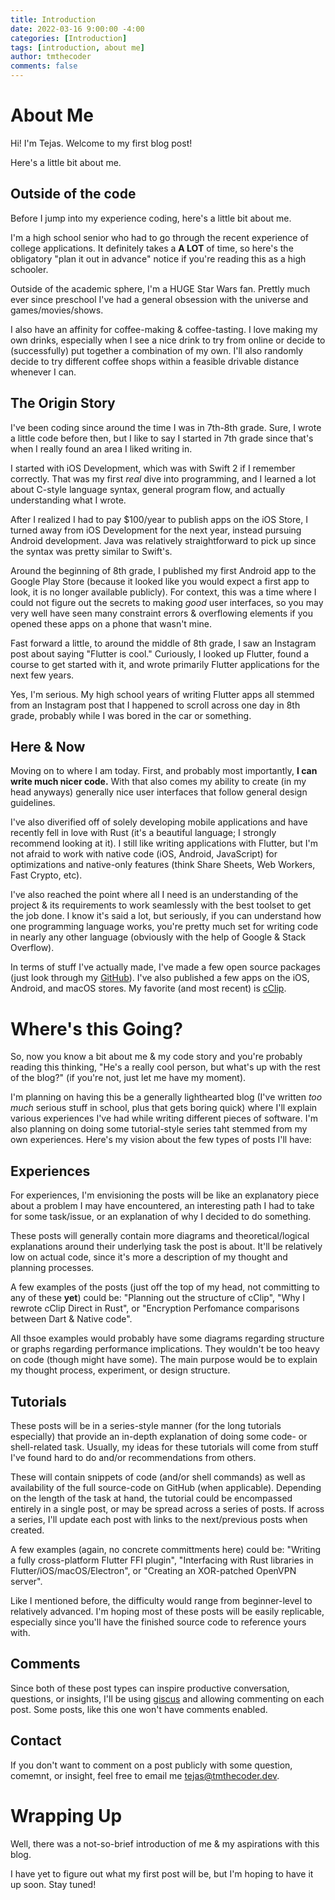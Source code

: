 ```yaml
---
title: Introduction
date: 2022-03-16 9:00:00 -4:00
categories: [Introduction]
tags: [introduction, about me]
author: tmthecoder
comments: false
---
```


# About Me

Hi! I'm Tejas. Welcome to my first blog post!

Here's a little bit about me.

## Outside of the code

Before I jump into my experience coding, here's a little bit about me.

I'm a high school senior who had to go through the recent experience of college applications. It definitely takes a **A LOT** of time, so here's the obligatory "plan it out in advance" notice if you're reading this as a high schooler.

Outside of the academic sphere, I'm a HUGE Star Wars fan. Prettly much ever since preschool I've had a general obsession with the universe and games/movies/shows.

I also have an affinity for coffee-making & coffee-tasting. I love making my own drinks, especially when I see a nice drink to try from online or decide to (successfully) put together a combination of my own. I'll also randomly decide to try different coffee shops within a feasible drivable distance whenever I can.

## The Origin Story

I've been coding since around the time I was in 7th-8th grade. Sure, I wrote a little code before then, but I like to say I started in 7th grade since that's when I really found an area I liked writing in.

I started with iOS Development, which was with Swift 2 if I remember correctly. That was my first _real_ dive into programming, and I learned a lot about C-style language syntax, general program flow, and actually understanding what I wrote.

After I realized I had to pay $100/year to publish apps on the iOS Store, I turned away from iOS Development for the next year, instead pursuing Android development. Java was relatively straightforward to pick up since the syntax was pretty similar to Swift's.

Around the beginning of 8th grade, I published my first Android app to the Google Play Store (because it looked like you would expect a first app to look, it is no longer available publicly). For context, this was a time where I could not figure out the secrets to making _good_ user interfaces, so you may very well have seen many constraint errors & overflowing elements if you opened these apps on a phone that wasn't mine.

Fast forward a little, to around the middle of 8th grade, I saw an Instagram post about saying "Flutter is cool." Curiously, I looked up Flutter, found a course to get started with it, and wrote primarily Flutter applications for the next few years.

Yes, I'm serious. My high school years of writing Flutter apps all stemmed from an Instagram post that I happened to scroll across one day in 8th grade, probably while I was bored in the car or something.

## Here & Now

Moving on to where I am today. First, and probably most importantly, **I can write much nicer code.** With that also comes my ability to create (in my head anyways) generally nice user interfaces that follow general design guidelines.

I've also diverified off of solely developing mobile applications and have recently fell in love with Rust (it's a beautiful language; I strongly recommend looking at it). I still like writing applications with Flutter, but I'm not afraid to work with native code (iOS, Android, JavaScript) for optimizations and native-only features (think Share Sheets, Web Workers, Fast Crypto, etc).

I've also reached the point where all I need is an understanding of the project & its requirements to work seamlessly with the best toolset to get the job done. I know it's said a lot, but seriously, if you can understand how one programming language works, you're pretty much set for writing code in nearly any other language (obviously with the help of Google & Stack Overflow).

In terms of stuff I've actually made, I've made a few open source packages (just look through my [GitHub](https://github.com/tmthecoder)). I've also published a few apps on the iOS, Android, and macOS stores. My favorite (and most recent) is [cClip](https://cclip.app/).

# Where's this Going?

So, now you know a bit about me & my code story and you're probably reading this thinking, "He's a really cool person, but what's up with the rest of the blog?" (if you're not, just let me have my moment).

I'm planning on having this be a generally lighthearted blog (I've written _too much_ serious stuff in school, plus that gets boring quick) where I'll explain various experiences I've had while writing different pieces of software. I'm also planning on doing some tutorial-style series taht stemmed from my own experiences. Here's my vision about the few types of posts I'll have:

## Experiences

For experiences, I'm envisioning the posts will be like an explanatory piece about a problem I may have encountered, an interesting path I had to take for some task/issue, or an explanation of why I decided to do something.

These posts will generally contain more diagrams and theoretical/logical explanations around their underlying task the post is about. It'll be relatively low on actual code, since it's more a description of my thought and planning processes.

A few examples of the posts (just off the top of my head, not committing to any of these __yet__) could be: "Planning out the structure of cClip", "Why I rewrote cClip Direct in Rust", or "Encryption Perfomance comparisons between Dart & Native code".

All thsoe examples would probably have some diagrams regarding structure or graphs regarding performance implications. They wouldn't be too heavy on code (though might have some). The main purpose would be to explain my thought process, experiment, or design structure.

## Tutorials

These posts will be in a series-style manner (for the long tutorials especially) that provide an in-depth explanation of doing some code- or shell-related task. Usually, my ideas for these tutorials will come from stuff I've found hard to do and/or recommendations from others.

These will contain snippets of code (and/or shell commands) as well as availability of the full source-code on GitHub (when applicable). Depending on the length of the task at hand, the tutorial could be encompassed entirely in a single post, or may be spread across a series of posts. If across a series, I'll update each post with links to the next/previous posts when created.

A few examples (again, no concrete committments here) could be: "Writing a fully cross-platform Flutter FFI plugin", "Interfacing with Rust libraries in Flutter/iOS/macOS/Electron", or "Creating an XOR-patched OpenVPN server".

Like I mentioned before, the difficulty would range from beginner-level to relatively advanced. I'm hoping most of these posts will be easily replicable, especially since you'll have the finished source code to reference yours with.

## Comments

Since both of these post types can inspire productive conversation, questions, or insights, I'll be using [giscus](https://github.com/giscus/giscus) and allowing commenting on each post. Some posts, like this one won't have comments enabled.

## Contact

If you don't want to comment on a post publicly with some question, comemnt, or insight, feel free to email me [tejas@tmthecoder.dev](mailto:tejas@tmthecoder.dev).

# Wrapping Up

Well, there was a not-so-brief introduction of me & my aspirations with this blog.

I have yet to figure out what my first post will be, but I'm hoping to have it up soon. Stay tuned!
